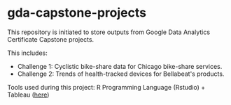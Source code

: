 # gda-capstone-projects
This repository is initiated to store outputs from Google Data Analytics Certificate Capstone projects. 

This includes:
* Challenge 1: Cyclistic bike-share data for Chicago bike-share services. 
* Challenge 2: Trends of health-tracked devices for Bellabeat's products.

Tools used during this project: R Programming Language (Rstudio) + Tableau ([here](https://public.tableau.com/app/profile/quang.huy.vu/viz/Cyclisticbike-shareanalysis_16631019984530/RideStartCasualvsMember))
